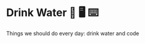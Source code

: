# Drink Water  :potable_water:  :desktop_computer:  :keyboard:

Things we should do every day: drink water and code
